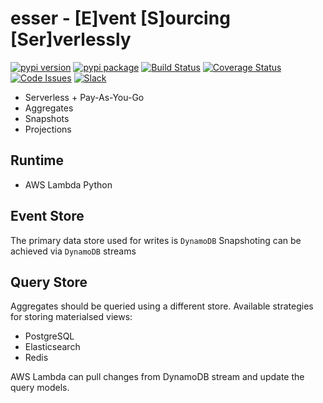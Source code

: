 esser - [E]vent [S]ourcing [Ser]verlessly
============================================

[![pypi version]( https://img.shields.io/pypi/v/esser.svg)]( https://pypi.python.org/pypi/esser)
[![pypi package]( https://img.shields.io/pypi/dm/esser.svg)]( https://pypi.python.org/pypi/esser)
[![Build Status](https://travis-ci.org/geeknam/esser.svg?branch=master)](https://travis-ci.org/geeknam/esser)
[![Coverage Status](https://coveralls.io/repos/github/geeknam/esser/badge.svg?branch=master)](https://coveralls.io/github/geeknam/esser?branch=master)
[![Code Issues](https://www.quantifiedcode.com/api/v1/project/2644f358dc5246da951352fb0550f84f/badge.svg)](https://www.quantifiedcode.com/app/project/2644f358dc5246da951352fb0550f84f)
[![Slack](https://img.shields.io/badge/chat-slack-ff69b4.svg)](https://esser-py.slack.com/)


- Serverless + Pay-As-You-Go
- Aggregates
- Snapshots
- Projections

Runtime
-----------------

- AWS Lambda Python


Event Store
-----------------

The primary data store used for writes is `DynamoDB`
Snapshoting can be achieved via `DynamoDB` streams

Query Store
-----------------

Aggregates should be queried using a different store.
Available strategies for storing materialsed views:

- PostgreSQL
- Elasticsearch
- Redis

AWS Lambda can pull changes from DynamoDB stream and update the
query models.


